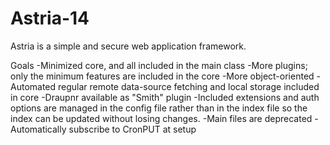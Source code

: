 # Astria-14
Astria is a simple and secure web application framework.

Goals
-Minimized core, and all included in the main class
-More plugins; only the minimum features are included in the core
-More object-oriented
-Automated regular remote data-source fetching and local storage included in core
-Draupnr available as "Smith" plugin
-Included extensions and auth options are managed in the config file rather than in the index file so the index can be updated without losing changes.
-Main files are deprecated
-Automatically subscribe to CronPUT at setup
